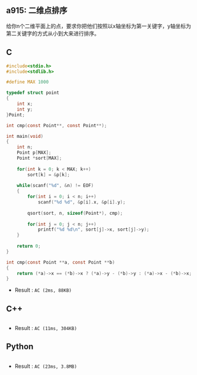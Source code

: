 ## a915: 二维点排序
给你n个二维平面上的点，要求你把他们按照以x轴坐标为第一关键字，y轴坐标为第二关键字的方式从小到大来进行排序。

## C
```C
#include<stdio.h>
#include<stdlib.h>

#define MAX 1000

typedef struct point
{
	int x;
	int y;
}Point;

int cmp(const Point**, const Point**);

int main(void)
{
	int n;
	Point p[MAX];
	Point *sort[MAX];
	
	for(int k = 0; k < MAX; k++)
		sort[k] = &p[k];
	
	while(scanf("%d", &n) != EOF)
	{
		for(int i = 0; i < n; i++)
			scanf("%d %d", &p[i].x, &p[i].y);
		
		qsort(sort, n, sizeof(Point*), cmp);
		
		for(int j = 0; j < n; j++)
			printf("%d %d\n", sort[j]->x, sort[j]->y);
	}
	
	return 0;
}

int cmp(const Point **a, const Point **b)
{
	return (*a)->x == (*b)->x ? (*a)->y - (*b)->y : (*a)->x - (*b)->x;
}
```
 * Result : `AC (2ms, 88KB)`

## C++
```C++

```
 * Result : `AC (11ms, 304KB)`

## Python
```python

```
 * Result : `AC (23ms, 3.8MB)`
